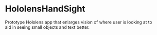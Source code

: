 # HololensHandSight
Prototype Hololens app that enlarges vision of where user is looking at to aid in seeing small objects and text better.
